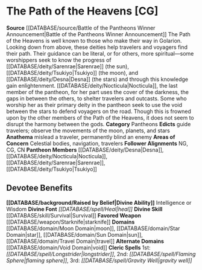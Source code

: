 ﻿---
ability:
- Intelligence
- Wisdom
ability_boost:
- Intelligence
- Wisdom
alignment: CG
deity:
- '[[DATABASE/deity/The Path of the Heavens|The Path of the Heavens]]'
- '[[DATABASE/deity/Desna|Desna]]'
- '[[DATABASE/deity/Nocticula|Nocticula]]'
- '[[DATABASE/deity/Sarenrae|Sarenrae]]'
- '[[DATABASE/deity/Tsukiyo|Tsukiyo]]'
deity_category: Pantheons
divine_font: Heal
domain:
- '[[DATABASE/domain/Moon Domain|Moon]]'
- '[[DATABASE/domain/Star Domain|Star]]'
- '[[DATABASE/domain/Sun Domain|Sun]]'
- '[[DATABASE/domain/Toil Domain|Toil]]'
- '[[DATABASE/domain/Travel Domain|Travel]]'
- '[[DATABASE/domain/Void Domain|Void]]'
favored_weapon: '[[DATABASE/weapon/Starknife|Starknife]]'
follower_alignment:
- NG
- CG
- CN
id: '213'
name: The Path of the Heavens
rarity: Common
rus_type_level: null
skill:
- '[[DATABASE/skill/Survival|Survival]]'
source: '[[DATABASE/source/Battle of the Pantheons Winner Announcement|Battle of the
  Pantheons Winner Announcement]]'
trait: null
type: Deity

---
# The Path of the Heavens [CG]

**Source** [[DATABASE/source/Battle of the Pantheons Winner Announcement|Battle of the Pantheons Winner Announcement]]
The Path of the Heavens is well known to those who make their way in Golarion. Looking down from above, these deities help travelers and voyagers find their path. Their guidance can be literal, or for others, more spiritual—some worshippers seek to know the progress of [[DATABASE/deity/Sarenrae|Sarenrae]] (the sun), [[DATABASE/deity/Tsukiyo|Tsukiyo]] (the moon), and [[DATABASE/deity/Desna|Desna]] (the stars) and through this knowledge gain enlightenment. [[DATABASE/deity/Nocticula|Nocticula]], the last member of the pantheon, for her part uses the cover of the darkness, the gaps in between the others, to shelter travelers and outcasts. Some who worship her as their primary deity in the pantheon seek to use the void between the stars to defend voyagers on the road. Though this is frowned upon by the other members of the Path of the Heavens, it does not seem to disrupt the harmony between the gods.
**Category** Pantheons
**Edicts** guide travelers; observe the movements of the moon, planets, and stars
**Anathema** mislead a traveler, permanently blind an enemy
**Areas of Concern** Celestial bodies, navigation, travelers
**Follower Alignments** NG, CG, CN
**Pantheon Members** [[DATABASE/deity/Desna|Desna]], [[DATABASE/deity/Nocticula|Nocticula]], [[DATABASE/deity/Sarenrae|Sarenrae]], [[DATABASE/deity/Tsukiyo|Tsukiyo]]

## Devotee Benefits

**[[DATABASE/background/Raised by Belief|Divine Ability]]** Intelligence or Wisdom
**Divine Font** _[[DATABASE/spell/Heal|heal]]_
**Divine Skill** [[DATABASE/skill/Survival|Survival]]
**Favored Weapon** [[DATABASE/weapon/Starknife|starknife]]
**Domains** [[DATABASE/domain/Moon Domain|moon]], [[DATABASE/domain/Star Domain|star]], [[DATABASE/domain/Sun Domain|sun]], [[DATABASE/domain/Travel Domain|travel]]
**Alternate Domains** [[DATABASE/domain/Void Domain|void]]
**Cleric Spells** 1st: _[[DATABASE/spell/Longstrider|longstrider]]_, 2nd: _[[DATABASE/spell/Flaming Sphere|flaming sphere]]_, 3rd: _[[DATABASE/spell/Gravity Well|gravity well]]_